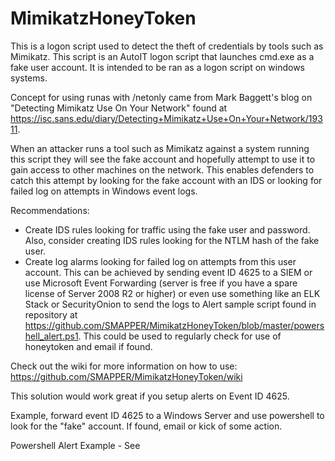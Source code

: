 # MimikatzHoneyToken
This is a logon script used to detect the theft of credentials by tools such as Mimikatz.  This script is an AutoIT logon script that launches cmd.exe as a fake user account.  It is intended to be ran as a logon script on windows systems.

Concept for using runas with /netonly came from Mark Baggett's blog on "Detecting Mimikatz Use On Your Network" found at https://isc.sans.edu/diary/Detecting+Mimikatz+Use+On+Your+Network/19311.

When an attacker runs a tool such as Mimikatz against a system running this script they will see the fake account and hopefully attempt to use it to gain access to other machines on the network.  This enables defenders to catch this attempt by looking for the fake account with an IDS or looking for failed log on attempts in Windows event logs.

Recommendations:

- Create IDS rules looking for traffic using the fake user and password.  Also, consider creating IDS rules looking for the NTLM hash of the fake user.
- Create log alarms looking for failed log on attempts from this user account.  This can be achieved by sending event ID 4625 to a SIEM or use Microsoft Event Forwarding (server is free if you have a spare license of Server 2008 R2 or higher) or even use something like an ELK Stack or SecurityOnion to send the logs to 
Alert sample script found in repository at https://github.com/SMAPPER/MimikatzHoneyToken/blob/master/powershell_alert.ps1.  This could be used to regularly check for use of honeytoken and email if found.

Check out the wiki for more information on how to use: https://github.com/SMAPPER/MimikatzHoneyToken/wiki

This solution would work great if you setup alerts on Event ID 4625.  

Example, forward event ID 4625 to a Windows Server and use powershell to look for the "fake" account.  If found, email or kick of some action.

Powershell Alert Example - See 
